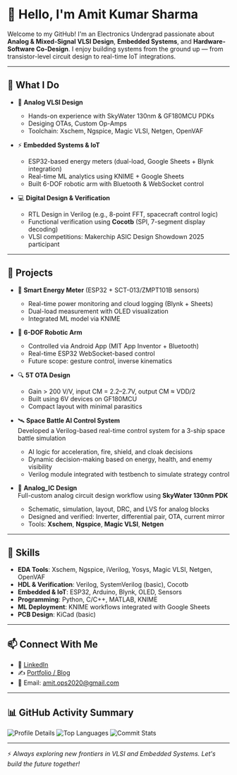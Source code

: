

# 👋 Hello, I'm Amit Kumar Sharma

Welcome to my GitHub! I'm an Electronics Undergrad passionate about **Analog & Mixed-Signal VLSI Design**, **Embedded Systems**, and **Hardware-Software Co-Design**. I enjoy building systems from the ground up — from transistor-level circuit design to real-time IoT integrations.

---

## 🔧 What I Do

- 🔬 **Analog VLSI Design**
  - Hands-on experience with SkyWater 130nm & GF180MCU PDKs
  - Desiging OTAs, Custom Op-Amps
  - Toolchain: Xschem, Ngspice, Magic VLSI, Netgen, OpenVAF

- ⚡ **Embedded Systems & IoT**
  - ESP32-based energy meters (dual-load, Google Sheets + Blynk integration)
  - Real-time ML analytics using KNIME + Google Sheets
  - Built 6-DOF robotic arm with Bluetooth & WebSocket control

- 💻 **Digital Design & Verification**
  - RTL Design in Verilog (e.g., 8-point FFT, spacecraft control logic)
  - Functional verification using **Cocotb** (SPI, 7-segment display decoding)
  - VLSI competitions: Makerchip ASIC Design Showdown 2025 participant

---

## 🚀 Projects

- 🔋 **Smart Energy Meter** (ESP32 + SCT-013/ZMPT101B sensors)
  - Real-time power monitoring and cloud logging (Blynk + Sheets)
  - Dual-load measurement with OLED visualization
  - Integrated ML model via KNIME

- 🤖 **6-DOF Robotic Arm**
  - Controlled via Android App (MIT App Inventor + Bluetooth)
  - Real-time ESP32 WebSocket-based control
  - Future scope: gesture control, inverse kinematics

- 🔍 **5T OTA Design**
  - Gain > 200 V/V, input CM = 2.2–2.7V, output CM ≈ VDD/2
  - Built using 6V devices on GF180MCU
  - Compact layout with minimal parasitics

- 🛰️ **Space Battle AI Control System**  
  Developed a Verilog-based real-time control system for a 3-ship space battle simulation  
  - AI logic for acceleration, fire, shield, and cloak decisions  
  - Dynamic decision-making based on energy, health, and enemy visibility  
  - Verilog module integrated with testbench to simulate strategy control

- 🧠 **Analog_IC Design**  
  Full-custom analog circuit design workflow using **SkyWater 130nm PDK**  
  - Schematic, simulation, layout, DRC, and LVS for analog blocks  
  - Designed and verified: Inverter, differential pair, OTA, current mirror  
  - Tools: **Xschem**, **Ngspice**, **Magic VLSI**, **Netgen**

---

## 🧠 Skills

- **EDA Tools**: Xschem, Ngspice, iVerilog, Yosys, Magic VLSI, Netgen, OpenVAF
- **HDL & Verification**: Verilog, SystemVerilog (basic), Cocotb
- **Embedded & IoT**: ESP32, Arduino, Blynk, OLED, Sensors
- **Programming**: Python, C/C++, MATLAB, KNIME
- **ML Deployment**: KNIME workflows integrated with Google Sheets
- **PCB Design**: KiCad (basic)

---

## 📫 Connect With Me

- 💼 [LinkedIn](https://www.linkedin.com/in/amit-kumar-sharma-8a79b4222?lipi=urn%3Ali%3Apage%3Ad_flagship3_profile_view_base_contact_details%3BuhQQLrElTjeNj5h7kzSw8A%3D%3D)  
- ✍️ [Portfolio / Blog](#coming-soon)  
- 📧 Email: amit.ops2020@gmail.com

---

## 📊 GitHub Activity Summary

![Profile Details](http://github-profile-summary-cards.vercel.app/api/cards/profile-details?username=amitops2103&theme=aura_dark)
![Top Languages](http://github-profile-summary-cards.vercel.app/api/cards/repos-per-language?username=amitops2103&theme=aura_dark)
![Commit Stats](http://github-profile-summary-cards.vercel.app/api/cards/stats?username=amitops2103&theme=aura_dark)

---

⚡ *Always exploring new frontiers in VLSI and Embedded Systems. Let's build the future together!*

